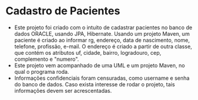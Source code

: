 # Cadastro de Pacientes
* Este projeto foi criado com o intuito de cadastrar pacientes no banco de dados ORACLE, usando
JPA, Hibernate. Usando um projeto Maven, um paciente é criado ao informar rg, endereço, data de nascimento, nome, telefone, profissão, e-mail. O endereço é criado a partir de outra classe, que contém os atributos uf, cidade, bairro, logradouro, cep, complemento e "numero".
* Este projeto vem acompanhado de uma UML e um projeto Maven, no qual o programa roda.
* Informações confidenciais foram censuradas, como username e senha do banco de dados. Caso exista interesse de rodar o projeto, tais informações devem ser acrescentadas. 